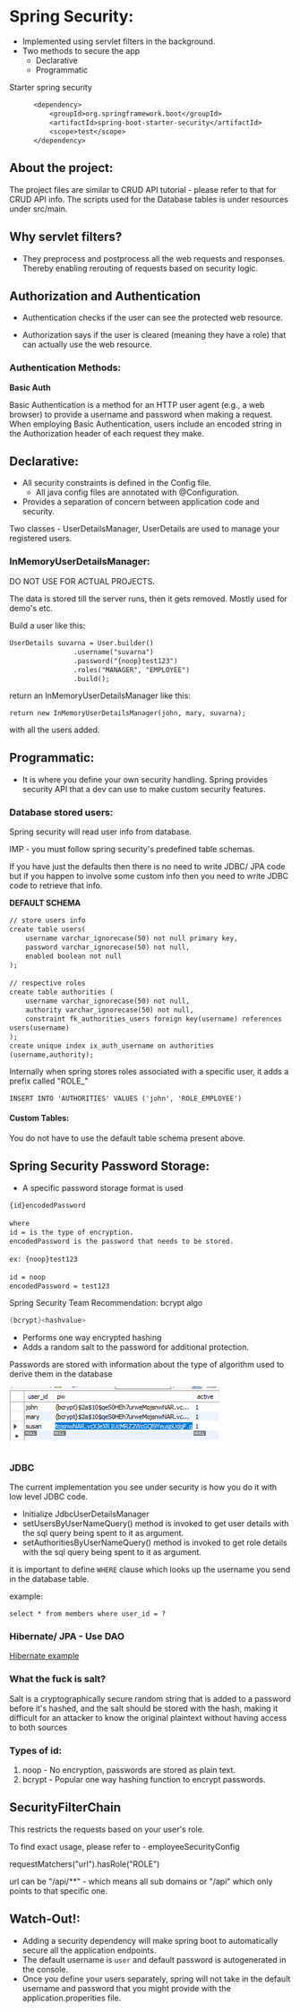 # Spring Security:

- Implemented using servlet filters in the background.
- Two methods to secure the app
    - Declarative 
    - Programmatic

Starter spring security 

```aidl
      <dependency>
          <groupId>org.springframework.boot</groupId>
          <artifactId>spring-boot-starter-security</artifactId>
          <scope>test</scope>
      </dependency>
```

## About the project:

The project files are similar to CRUD API tutorial - please refer to that for CRUD API info. The scripts used for the Database tables is under resources under src/main.


## Why servlet filters?

- They preprocess and postprocess all the web requests and responses. Thereby enabling rerouting of requests based on security logic.

## Authorization and Authentication

- Authentication checks if the user can see the protected web resource.

- Authorization says if the user is cleared (meaning they have a role) that can actually use the web resource.

### Authentication Methods:

**Basic Auth**

Basic Authentication is a method for an HTTP user agent (e.g., a web browser) to provide a username and password when making a request. When employing Basic Authentication, users include an encoded string in the Authorization header of each request they make.

## Declarative:

- All security constraints is defined in the Config file.
    - All java config files are annotated with @Configuration.
- Provides a separation of concern between application code and security.

Two classes - UserDetailsManager, UserDetails are used to manage your registered users.

### InMemoryUserDetailsManager:

DO NOT USE FOR ACTUAL PROJECTS.

The data is stored till the server runs, then it gets removed. Mostly used for demo's etc.

Build a user like this:

```aidl
UserDetails suvarna = User.builder()
                .username("suvarna")
                .password("{noop}test123")
                .roles("MANAGER", "EMPLOYEE")
                .build();
```

return an InMemoryUserDetailsManager like this:

```aidl
return new InMemoryUserDetailsManager(john, mary, suvarna);
```

with all the users added.

## Programmatic:

- It is where you define your own security handling. Spring provides security API that a dev can use to make custom security features.

### Database stored users:

Spring security will read user info from database.

IMP - you must follow spring security's predefined table schemas.

If you have just the defaults then there is no need to write JDBC/ JPA code but if you happen to involve some custom info then you need to write JDBC code to retrieve that info.

**DEFAULT SCHEMA**
```roomsql
// store users info
create table users(
	username varchar_ignorecase(50) not null primary key,
	password varchar_ignorecase(50) not null,
	enabled boolean not null
);

// respective roles
create table authorities (
	username varchar_ignorecase(50) not null,
	authority varchar_ignorecase(50) not null,
	constraint fk_authorities_users foreign key(username) references users(username)
);
create unique index ix_auth_username on authorities (username,authority);
```

Internally when spring stores roles associated with a specific user, it adds a prefix called "ROLE_"

```roomsql
INSERT INTO 'AUTHORITIES' VALUES ('john', 'ROLE_EMPLOYEE')
```

#### Custom Tables:

You do not have to use the default table schema present above.


## Spring Security Password Storage:

- A specific password storage format is used 

```aidl
{id}encodedPassword

where
id = is the type of encryption.
encodedPassword is the password that needs to be stored.

ex: {noop}test123

id = noop
encodedPassword = test123
```

Spring Security Team Recommendation: bcrypt algo

```java
{bcrypt}<hashvalue>
```

- Performs one way encrypted hashing
- Adds a random salt to the password for additional protection.

Passwords are stored with information about the type of algorithm used to derive them in the database

![img.png](notes/img.png)

### JDBC

The current implementation you see under security is how you do it with low level JDBC code.

- Initialize JdbcUserDetailsManager 
- setUsersByUserNameQuery() method is invoked to get user details with the sql query being spent to it as argument.
- setAuthoritiesByUserNameQuery() method is invoked to get role details with the sql query being spent to it as argument.

it is important to define `WHERE` clause which looks up the username you send in the database table. 

example:

```roomsql
select * from members where user_id = ?
```

### Hibernate/ JPA - Use DAO 

[Hibernate example](notes/hibernate-spring-security.pdf)

### What the fuck is salt?

Salt is a cryptographically secure random string that is added to a password before it's hashed, and the salt should be stored with the hash, making it difficult for an attacker to know the original plaintext without having access to both sources

### Types of id:
1) noop - No encryption, passwords are stored as plain text.
2) bcrypt - Popular one way hashing function to encrypt passwords.

## SecurityFilterChain

This restricts the requests based on your user's role.

To find exact usage, please refer to - employeeSecurityConfig

requestMatchers("url").hasRole("ROLE")

url can be "/api/**" - which means all sub domains or "/api" which only points to that specific one.

## Watch-Out!:

- Adding a security dependency will make spring boot to automatically secure all the application endpoints.
- The default username is `user` and default password is autogenerated in the console.
- Once you define your users separately, spring will not take in the default username and password that you might provide with the application.properities file.